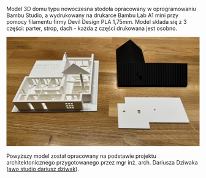 Model 3D domu typu nowoczesna stodoła opracowany w oprogramowaniu Bambu Studio, a wydrukowany na drukarce Bambu Lab A1 mini przy pomocy filamentu firmy Devil Design PLA 1,75mm. Model sklada się z 3 części: parter, strop, dach - każda z części drukowana jest osobno.

![](/imgs/print_vis/IMG_8375.jpeg)


Powyższy model został opracowany na podstawie projektu architektonicznego przygotowanego przez mgr inż. arch. Dariusza Dziwaka ([awo studio dariusz dziwak](https://www.instagram.com/awo_studio_)).
